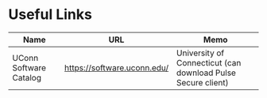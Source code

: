 # Useful Links

| Name                   | URL                         | Memo                                                         |
| ---------------------- | --------------------------- | ------------------------------------------------------------ |
| UConn Software Catalog | https://software.uconn.edu/ | University of Connecticut (can download Pulse Secure client) |

